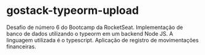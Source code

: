 # gostack-typeorm-upload
Desafio de número 6 do Bootcamp da RocketSeat.
Implementação de banco de dados utilizando o typeorm em um backend Node JS.
A linguagem utilizada é o typescript.
Aplicação de registro de movimentações financeiras.
